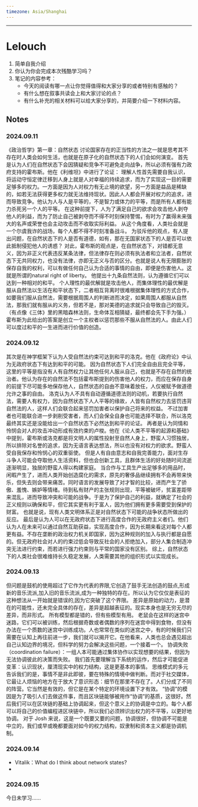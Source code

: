 ```yaml
---
timezone: Asia/Shanghai
---
```


---

# Lelouch

1. 简单自我介绍
2. 你认为你会完成本次残酷学习吗？
3. 笔记的内容参考：
   - 今天的阅读有哪一点让你觉得值得和大家分享的或者特别有感触的？
   - 有什么想在叙事共读会上和大家讨论的点？
   - 有什么补充的相关材料可以给大家分享的，并简要介绍一下材料内容。

## Notes

<!-- Content_START -->

### 2024.09.11

《政治哲学》第一章：自然状态
讨论国家存在的正当性的方法之一就是思考其不存在时人类会如何生活，也就是在原子化的自然状态下的人们会如何演变。
首先是认为人们在自然状态下会因猜疑和竞争不可避免走向战争，所以必须有强有力政府支持的霍布斯。他在《利维坦》中进行了论证：
理解人性首先需要自我认识，将运动守恒定律迁移到人身上就是人对幸福的持续追求，而为了实现这一目的需要足够多的权力。一方面是因为人对权力有无止境的欲望，另一方面是益品是稀缺的，如若无法获得更多权力就无法维持现状。因此人人都会开展对权力的追求，进而导致竞争。他认为人与人是平等的，不是智力或体力的平等，而是所有人都有能力杀死另一个人的平等。
在这种前提下，人为了满足自己的欲求会攻击他人剥夺他人的利益，而为了防止自己被剥夺而不得不时刻保持警惕，有时为了赢得未来强大的名声或荣誉也会主动攻击而不收取实际利益。
从这个角度看，人类社会就是一个尔虞我诈的战场，每个人都不得不时刻准备战斗。
为驳斥他的观点，有人提出问题，在自然状态下的人是否有道德，如有，那在无国家状态下的人是否可以依此抵制侵犯他人的诱惑？
对此，霍布斯的观点是，在自然状态下，对错都无意义，因为非正义代表违反某条法律，但法律存在则必须有执法者和立法者，自然状态下无共同权力，也没有法律，亦即无正义与否的区分。也就是说人有无限膨胀的保存自我的权利，可以有做任何自己认为合适的事情的自由，即便是伤害他人。这就是所谓的natural right of liberty。
他提出十九条自然法则，认为遵循它们可以达到一种相对的和平。
个人理性的最优解就是攻击他人，而集体理性的最优解是服从自然法以生活在和平状态下，二者相互背离时很难根据集体理性的方式合作，如要我们服从自然法，需要根据周围人的判断进而决定，如果周围人都服从自然法，那我们就有服从的义务，但若不是，那对美德的追求就只会导致自己的毁灭。（有点像《三体》里的黑暗森林法则，生命体互相猜疑，最终都会先下手为强。）
霍布斯为此给出的答案是创立一个主权者以惩罚那些不服从自然法的人。由此人们可以度过和平的一生进而进行价值的创造。

### 2024.09.12
其次是在神学框架下认为人受自然法约束可达到和平的洛克。他在《政府论》中认为无政府状态下有达到和平的可能。
因为自然状态下人们完全自由且完全平等，这里的平等是指没有人有自然权力让其他任何人服从自己，也就是不存在自然的统治者。他认为存在的自然法不包括霍布斯提到的伤害他人的权力，而应在保存自身的前提下尽可能多地保存他人，自然状态的自由不意味着放任，人仅被赋予做道德允许之事的自由。
洛克认为人不具有自动遵循道德法则的动机，若要执行自然法，需要人有权力，因为自然状态下人人平等的缘故，人皆有自然权力去惩罚违背自然法的人，这样人们会联合起来惩罚加害者以保护自己将来的权益。
不过加害者也可能联合进一步剥削受害者，而人们会保全自身也可能选择不联合，所以洛克最终其实还是没能给出一个自然状态下必然达到和平的论证。
再者是认为同情和怜悯会对人的攻击冲动形成有效约束的卢梭。他在《论人类不平等的起源和基础》中提到，霍布斯或洛克都是将文明人的属性投射至自然人身上，野蛮人习惯独居，所以排除对名誉的追求，因为无语言表达想法，所以也没有对权力的欲求。野蛮人受自我保存和怜悯心的双重驱使。
但是人有自由意志和自我完善能力，面对生存斗争人可能会夺取他人生活资料，但也会创新工具，且群体生活的好处随时间流逝逐渐明显，独居的野蛮人得以构建家庭。
当合作与工具生产出足够多的用品时，闲暇产生了，进而人类开始创造腐化的需求，原先的奢侈品继续拥有不会再带来快乐，但失去则会带来痛苦。同时语言的发展导致了对才智的比较，进而产生了骄傲、羞愧、嫉妒等情绪。待到私有财产的主张规则出现，平等被破坏，贫富差距带来混乱，进而导致冲突和可能的战争。于是为了保护自己的利益，就确定了社会的正义规则以确保和平，但它其实更有利于富人，因为他们拥有更多需要受到保护的财富。
也就是说，现有人类文明体系正是对自然状态下可能的战争状态所做出的反应。
最后是认为人可以在无政府状态下进行高度合作的无政府主义者们。他们认为人在未来可以通过自然互助获益，实现高度合作，因为长期来看这对每个人都更有益。不存在垄断的政治权力机关即国家，因为这种规则的加入与执行都是自愿的。但无政府社会对人的约束过低会导致反社会的人拒绝加入，部分人集合制造冲突无法进行约束，而若进行强力约束则与平常的国家没有区别。
综上，自然状态下的人类社会很难维持长久稳定发展，人类需要其他的组织形式以实现成长。

### 2024.09.13
但问题是鼓机的使用超过了它作为代表的界限,它创造了鼓手无法创造的鼓点,形成新的音乐流派,加入旧的音乐流派,成为一种独特的存在。所以认为它仅仅是表征的这种想法从一开始就是错误的,因为它突破了这个界限。
差异是原始的动力，是潜在的可能性，还未完全具体的存在，差异是超越表征的。现实本身也是无穷无尽的差异，而非形式。
所有模型都是错的，但有些模型有用。
老鼠会在这样的迷宫中迷路，它们可以被训练，然后根据奇数或者偶数的序列在迷宫中得到食物，但没有办法在一个质数的迷宫中训练成功。人也常常在类似的迷宫之中，有的时候我们只需要在认知上再往前进一步，我们就可以揭开它。在他看来，人类也总会遇见超出自己认知边界的境况，但科学的努力会解决这些问题，一个接着一个。
协调失败（coordination failure）：一组人本可能通过集体协作以实现想要的结果，但因为无法协调彼此的决策而失败。
我们首先要理解当下系统的运作，然后才可能促进变革：认识现状，厘清现实中的权力结构，这是更基本的事情。
思维模式的多元告诉我们的是，事情不是非此即彼，要在特殊的情境中做判断。而对于社交媒体，它最让人烦恼的地方在于放大了意识形态：细节在那里不存在了。人们分成了不同的阵营。它当然是有效的，但它是在某个特定的环境设置下才有效。
“协调”的模因是为了吸引人们去做这件事，而且区块链能够被用作“协调”的基质，这很好。然后我们可以在区块链的基础上协调起来，但这个意义上的协调是中立的。每个人都可以将自己的价值编程进区块链中，所以我们必须辨识出权力的不平等，以更好地协调。
对于 Josh 来说，这是一个既要又要的问题，协调很好，但协调不可能是中立的，我们或早或晚都要面对如今的权力结构，奴隶制和资本主义都是协调机制。

### 2024.09.14
- Vitalik：What do I think about network states?
- 
### 2024.09.15
今日未学习……


<!-- Content_END -->
